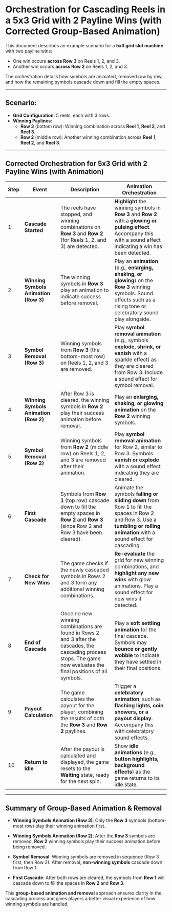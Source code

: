 # Orchestration for Cascading Reels in a 5x3 Grid with 2 Payline Wins (with Corrected Group-Based Animation)

This document describes an example scenario for a **5x3 grid slot machine** with two payline wins:

- One win occurs **across Row 3** on Reels 1, 2, and 3.
- Another win occurs **across Row 2** on Reels 1, 2, and 3.

The orchestration details how symbols are animated, removed row by row, and how the remaining symbols cascade down and fill the empty spaces.

---

## Scenario:
- **Grid Configuration**: 5 reels, each with 3 rows.
- **Winning Paylines**:
  - **Row 3** (bottom row): Winning combination across **Reel 1**, **Reel 2**, and **Reel 3**.
  - **Row 2** (middle row): Another winning combination across **Reel 1**, **Reel 2**, and **Reel 3**.

---

## Corrected Orchestration for 5x3 Grid with 2 Payline Wins (with Animation)

| Step | Event                         | Description                                                                                                                                                                                                                                      | Animation Orchestration                                                                                                                                                                                        |
|------|-------------------------------|--------------------------------------------------------------------------------------------------------------------------------------------------------------------------------------------------------------------------------------------------|----------------------------------------------------------------------------------------------------------------------------------------------------------------------------------------------------------------|
| 1    | **Cascade Started**            | The reels have stopped, and winning combinations on **Row 3** and **Row 2** (for Reels 1, 2, and 3) are detected.                                                                                                                                      | **Highlight** the winning symbols in **Row 3** and **Row 2** with a **glowing or pulsing effect**. Accompany this with a sound effect indicating a win has been detected.                                        |
| 2    | **Winning Symbols Animation (Row 3)** | The winning symbols in **Row 3** play an animation to indicate success before removal.                                                                                                                                            | Play an **animation** (e.g., **enlarging, shaking, or glowing**) on the **Row 3** winning symbols. Sound effects such as a rising tone or celebratory sound play alongside.                                      |
| 3    | **Symbol Removal (Row 3)**     | Winning symbols from **Row 3** (the bottom-most row) on Reels 1, 2, and 3 are removed.                                                                                                                                                         | Play **symbol removal animation** (e.g., symbols **explode, shrink, or vanish** with a sparkle effect) as they are cleared from Row 3. Include a sound effect for symbol removal.                               |
| 4    | **Winning Symbols Animation (Row 2)** | After Row 3 is cleared, the winning symbols in **Row 2** play their success animation before removal.                                                                                                                                                      | Play an **enlarging, shaking, or glowing animation** on the **Row 2** winning symbols.                                                                                                                                                               |
| 5    | **Symbol Removal (Row 2)**     | Winning symbols from **Row 2** (middle row) on Reels 1, 2, and 3 are removed after their animation.                                                                                                                                            | Play **symbol removal animation** for Row 2, similar to Row 3. Symbols **vanish or explode** with a sound effect indicating they are cleared.                                                                  |
| 6    | **First Cascade**              | Symbols from **Row 1** (top row) cascade down to fill the empty spaces in **Row 2** and **Row 3** (since Row 2 and Row 3 have been cleared).                                                                                                      | Animate the symbols **falling or sliding down** from Row 1 to fill the spaces in Row 2 and Row 3. Use a **tumbling or rolling animation** with a sound effect for cascading.                                    |
| 7    | **Check for New Wins**         | The game checks if the newly cascaded symbols in Rows 2 and 3 form any additional winning combinations.                                                                                                                                        | **Re-evaluate** the grid for new winning combinations, and **highlight any new wins** with glow animations. Play a sound effect for new wins if detected.                                                       |
| 8    | **End of Cascade**             | Once no new winning combinations are found in Rows 2 and 3 after the cascades, the cascading process stops. The game now evaluates the final positions of all symbols.                                                                          | Play a **soft settling animation** for the final cascade. Symbols may **bounce or gently wobble** to indicate they have settled in their final positions.                                                        |
| 9    | **Payout Calculation**         | The game calculates the payout for the player, combining the results of both the **Row 3** and **Row 2** paylines.                                                                                                                             | Trigger a **celebratory animation**, such as **flashing lights, coin showers, or a payout display**. Accompany this with celebratory sound effects.                                                             |
| 10   | **Return to Idle**             | After the payout is calculated and displayed, the game resets to the **Waiting** state, ready for the next spin.                                                                                                                                | Show **idle animations** (e.g., **button highlights, background effects**) as the game returns to its idle state.                                                                                               |

---

## Summary of Group-Based Animation & Removal

- **Winning Symbols Animation (Row 3)**: Only the **Row 3** symbols (bottom-most row) play their winning animation first.
  
- **Winning Symbols Animation (Row 2)**: After the **Row 3** symbols are removed, **Row 2** winning symbols play their success animation before being removed.

- **Symbol Removal**: Winning symbols are removed in sequence (Row 3 first, then Row 2). After removal, **non-winning symbols** cascade down from Row 1.

- **First Cascade**: After both rows are cleared, the symbols from **Row 1** will cascade down to fill the spaces in **Row 2** and **Row 3**.

This **group-based animation and removal** approach ensures clarity in the cascading process and gives players a better visual experience of how winning symbols are handled.
